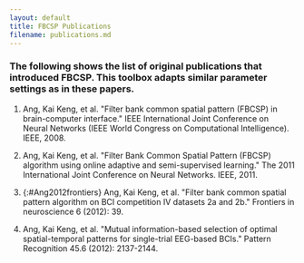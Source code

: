 ```yaml
---
layout: default
title: FBCSP Publications
filename: publications.md
---
```


### The following shows the list of original publications that introduced FBCSP. This toolbox adapts similar parameter settings as in these papers.

1. Ang, Kai Keng, et al. "Filter bank common spatial pattern (FBCSP) in brain-computer interface." IEEE International Joint Conference on Neural Networks (IEEE World Congress on Computational Intelligence). IEEE, 2008.

2. Ang, Kai Keng, et al. "Filter Bank Common Spatial Pattern (FBCSP) algorithm using online adaptive and semi-supervised learning." The 2011 International Joint Conference on Neural Networks. IEEE, 2011.

3. {:#Ang2012frontiers} Ang, Kai Keng, et al. "Filter bank common spatial pattern algorithm on BCI competition IV datasets 2a and 2b." Frontiers in neuroscience 6 (2012): 39.

4. Ang, Kai Keng, et al. "Mutual information-based selection of optimal spatial-temporal patterns for single-trial EEG-based BCIs." Pattern Recognition 45.6 (2012): 2137-2144.
